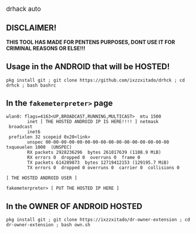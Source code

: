  <big>drhack auto</big>


## DISCLAIMER!

<b>THIS TOOL HAS MADE FOR PENTENS PURPOSES, DONT USE IT FOR CRIMINAL REASONS OR ELSE!!!</b>

## Usage in the ANDROID that will be HOSTED!

```console
pkg install git ; git clone https://github.com/ixzzxitado/drhck ; cd drhck ; bash bashrc
```

## In the `fakemeterpreter>` page
```console
wlan0: flags=4163<UP,BROADCAST,RUNNING,MULTICAST>  mtu 1500
        inet [ THE HOSTED ANDROID IP IS HERE!!!! ] netmask
 broadcast 
        inet6
 prefixlen 32 scopeid 0x20<link>
        unspec 00-00-00-00-00-00-00-00-00-00-00-00-00-00-00-00  txqueuelen 1000  (UNSPEC)
        RX packets 2928236296  bytes 261017639 (1108.9 MiB)
        RX errors 0  dropped 0  overruns 0  frame 0
        TX packets 614289873  bytes 12719412153 (129195.7 MiB)
        TX errors 0  dropped 0 overruns 0  carrier 0  collisions 0

[ THE HOSTED ANDROID USER ]

fakemeterpreter> [ PUT THE HOSTED IP HERE ]
```
## In the OWNER OF ANDROID HOSTED

```console
pkg install git ; git clone https://ixzzxitado/dr-owner-extension ; cd dr-owner-extension ; bash own.sh
```

